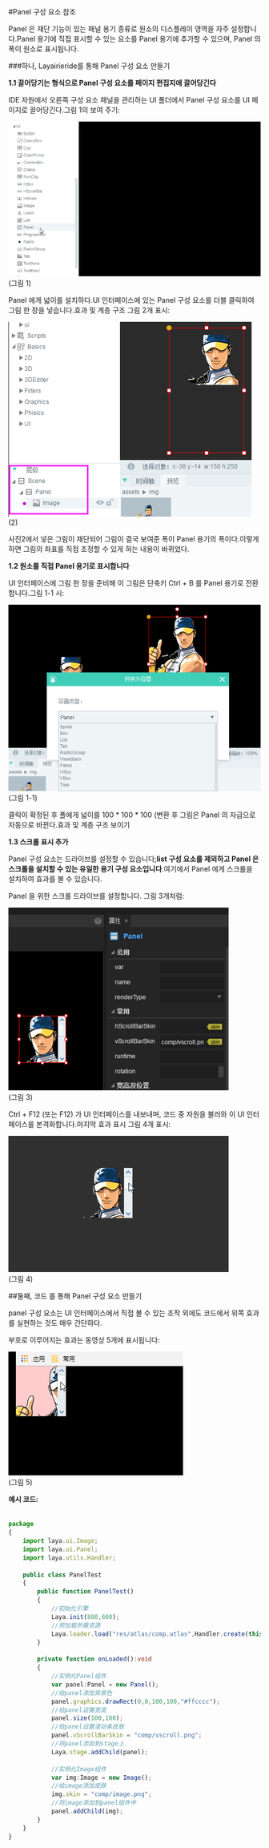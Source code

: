 #Panel 구성 요소 참조

Panel 은 재단 기능이 있는 패널 용기 종류로 원소의 디스플레이 영역을 자주 설정합니다.Panel 용기에 직접 표시할 수 있는 요소를 Panel 용기에 추가할 수 있으며, Panel 의 폭이 원소로 표시됩니다.

###하나, Layairieride를 통해 Panel 구성 요소 만들기

**1.1 끌어당기는 형식으로 Panel 구성 요소를 페이지 편집지에 끌어당긴다**

IDE 자원에서 오른쪽 구성 요소 패널을 관리하는 UI 폴더에서 Panel 구성 요소를 UI 페이지로 끌어당긴다.그림 1의 보여 주기:

![1](img\1.gif)</br> (그림 1)

Panel 에게 넓이를 설치하다.UI 인터페이스에 있는 Panel 구성 요소를 더블 클릭하여 그림 한 장을 넣습니다.효과 및 계층 구조 그림 2개 표시:

![2](img\2.png)</br>(2)

사진2에서 넣은 그림이 재단되어 그림이 결국 보여준 폭이 Panel 용기의 폭이다.이렇게 하면 그림의 좌표를 직접 조정할 수 있게 하는 내용이 바뀌었다.



**1.2 원소를 직접 Panel 용기로 표시합니다**

UI 인터페이스에 그림 한 장을 준비해 이 그림은 단축키 Ctrl + B 를 Panel 용기로 전환합니다.그림 1-1 시:

![1-1](img\1-1.png)</br>(그림 1-1)

클릭이 확정된 후 폴에게 넓이를 100 * 100 * 100 (변환 후 그림은 Panel 의 자급으로 자동으로 바뀐다.효과 및 계층 구조 보이기

**1.3 스크롤 표시 추가**

Panel 구성 요소는 드라이브를 설정할 수 있습니다;**list 구성 요소를 제외하고 Panel 은 스크롤을 설치할 수 있는 유일한 용기 구성 요소입니다**.여기에서 Panel 에게 스크롤을 설치하여 효과를 볼 수 있습니다.

Panel 을 위한 스크롤 드라이브를 설정합니다. 그림 3개처럼:

![3](img\3.png)</br> (그림 3)

Ctrl + F12 (또는 F12) 가 UI 인터페이스를 내보내며, 코드 중 자원을 불러와 이 UI 인터페이스를 본격화합니다.마지막 효과 표시 그림 4개 표시:

![4](img\4.gif)</br> (그림 4)



##둘째, 코드 를 통해 Panel 구성 요소 만들기

panel 구성 요소는 UI 인터페이스에서 직접 볼 수 있는 조작 외에도 코드에서 위쪽 효과를 실현하는 것도 매우 간단하다.

부호로 이루어지는 효과는 동영상 5개에 표시됩니다:

![5](img\5.gif)</br> (그림 5)

**예시 코드:**


```typescript

package
{
	import laya.ui.Image;
	import laya.ui.Panel;
	import laya.utils.Handler;

	public class PanelTest
	{
		public function PanelTest()
		{
			//初始化引擎
			Laya.init(800,600);
			//预加载所需资源
			Laya.loader.load("res/atlas/comp.atlas",Handler.create(this,onLoaded));
		}
		
		private function onLoaded():void
		{
			//实例化Panel组件
			var panel:Panel = new Panel();
			//给panel添加背景色
			panel.graphics.drawRect(0,0,100,100,"#ffcccc");
			//给panel设置宽高
			panel.size(100,100);
			//给panel设置滚动条皮肤
			panel.vScrollBarSkin = "comp/vscroll.png";
			//将panel添加到stage上
			Laya.stage.addChild(panel);
			
			//实例化Image组件
			var img:Image = new Image();
			//给image添加皮肤
			img.skin = "comp/image.png";
			//将image添加到panel组件中
			panel.addChild(img);
		}
	}
}
```


